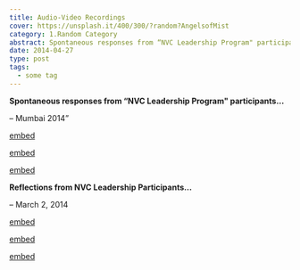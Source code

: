 ```yaml
---
title: Audio-Video Recordings
cover: https://unsplash.it/400/300/?random?AngelsofMist
category: 1.Random Category
abstract: Spontaneous responses from “NVC Leadership Program" participants
date: 2014-04-27
type: post
tags:
  - some tag
---
```


**Spontaneous responses from “NVC Leadership Program" participants…**

– Mumbai 2014”

[embed](https://www.youtube.com/watch?v=Ie3kMLRnIfc)

[embed](https://www.youtube.com/watch?v=OEwwiJw7I8E)

[embed](https://www.youtube.com/watch?v=aRmoMX9qVMw)

**Reflections from NVC Leadership Participants…**

– March 2, 2014

[embed](https://www.youtube.com/watch?v=zTmYnF96l8Q)

[embed](https://www.youtube.com/watch?v=Hsr0jxZKVvc)

[embed](https://www.youtube.com/watch?v=IFVbef_WtN8)
